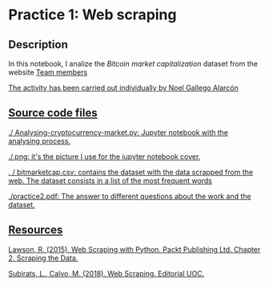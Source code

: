 # Practice 1: Web scraping

## Description
<p>In this notebook, I analize the <em>Bitcoin market capitalization</em> dataset from the website <a href="https://coinmarketcap.com/currencies/bitcoin/historical-data/</a>. 
      
Then I'll extract words from this web data using <code>BeautifulSoup</code> and <code>Requests packages</code>. Finally, I'll dive into analyzing the distribution of words using the Natural Language ToolKit (<code>nltk</code>). </p>

## Team members
The activity has been carried out individually by Noel Gallego Alarcón

## Source code files
./ Analysing-cryptocurrency-market.py: Jupyter notebook with the analysing process.

./.png: it's the picture I use for the jupyter notebook cover.

. / bitmarketcap.csv: contains the dataset with the data scrapped from the web. The dataset consists in a list of the most frequent words

./practice2.pdf: The answer to different questions about the work and the dataset.

## Resources
Lawson, R. (2015). Web Scraping with Python. Packt Publishing Ltd. Chapter 2. Scraping the Data.

Subirats, L., Calvo, M. (2018). Web Scraping. Editorial UOC.
      
